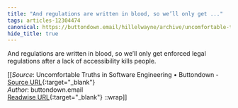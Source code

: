 ```yaml
---
title: "And regulations are written in blood, so we’ll only get ..."
tags: articles-12304474
canonical: https://buttondown.email/hillelwayne/archive/uncomfortable-truths-in-software-engineering/
hide_title: true
---
```


And regulations are written in blood, so we’ll only get enforced legal regulations after a lack of accessibility kills people.


[[_Source_: Uncomfortable Truths in Software Engineering • Buttondown - [Source URL](https://buttondown.email/hillelwayne/archive/uncomfortable-truths-in-software-engineering/){:target="_blank"}<br>
_Author_: buttondown.email<br>
[Readwise URL](https://readwise.io/open/258996952){:target="_blank"}
::wrap]]
